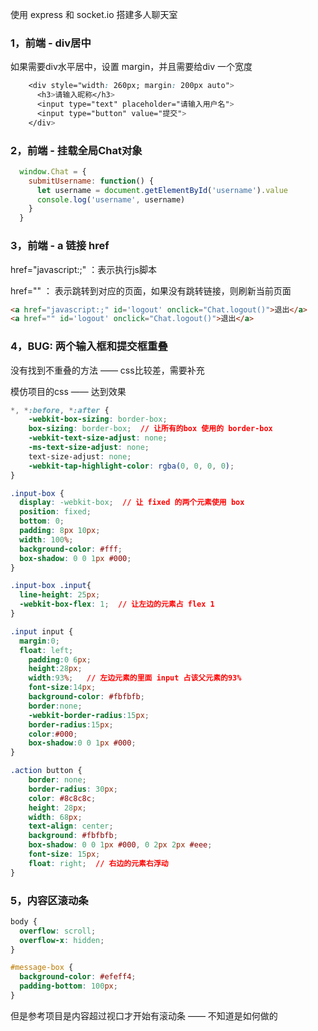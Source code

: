 使用 express 和 socket.io 搭建多人聊天室

### 1，前端 - div居中

如果需要div水平居中，设置 margin，并且需要给div 一个宽度

```css
    <div style="width: 260px; margin: 200px auto">
      <h3>请输入昵称</h3>
      <input type="text" placeholder="请输入用户名">
      <input type="button" value="提交">
    </div>
```

### 2，前端 - 挂载全局Chat对象

```js
  window.Chat = {
    submitUsername: function() {
      let username = document.getElementById('username').value
      console.log('username', username)
    }
  }
```

### 3，前端 - a 链接 href 

href="javascript:;" ：表示执行js脚本

href="" ： 表示跳转到对应的页面，如果没有跳转链接，则刷新当前页面

```html
<a href="javascript:;" id='logout' onclick="Chat.logout()">退出</a>
<a href="" id='logout' onclick="Chat.logout()">退出</a>
```

### 4，BUG: 两个输入框和提交框重叠

没有找到不重叠的方法 —— css比较差，需要补充

模仿项目的css —— 达到效果

```css
*, *:before, *:after {
    -webkit-box-sizing: border-box;
    box-sizing: border-box;  // 让所有的box 使用的 border-box
    -webkit-text-size-adjust: none;
    -ms-text-size-adjust: none;
    text-size-adjust: none;
    -webkit-tap-highlight-color: rgba(0, 0, 0, 0);
}  

.input-box {
  display: -webkit-box;  // 让 fixed 的两个元素使用 box 
  position: fixed;
  bottom: 0;
  padding: 8px 10px;
  width: 100%;
  background-color: #fff;
  box-shadow: 0 0 1px #000;
}

.input-box .input{
  line-height: 25px;
  -webkit-box-flex: 1;  // 让左边的元素占 flex 1
}

.input input {
  margin:0;
  float: left;
	padding:0 6px;
	height:28px;
	width:93%;   // 左边元素的里面 input 占该父元素的93%
	font-size:14px;
	background-color: #fbfbfb;
	border:none;
	-webkit-border-radius:15px;
	border-radius:15px;
	color:#000;
	box-shadow:0 0 1px #000;
}

.action button {
    border: none;
    border-radius: 30px;
    color: #8c8c8c;
    height: 28px;
    width: 68px;
    text-align: center;
    background: #fbfbfb;
    box-shadow: 0 0 1px #000, 0 2px 2px #eee;
    font-size: 15px;
    float: right;  // 右边的元素右浮动
}

```

### 5，内容区滚动条

```css
body {
  overflow: scroll;
  overflow-x: hidden;
}

#message-box {
  background-color: #efeff4;
  padding-bottom: 100px;
}
```

但是参考项目是内容超过视口才开始有滚动条 —— 不知道是如何做的



